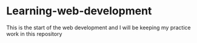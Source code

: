 # Learning-web-development
This is the start of the web development and I will be keeping my practice work in this repository
